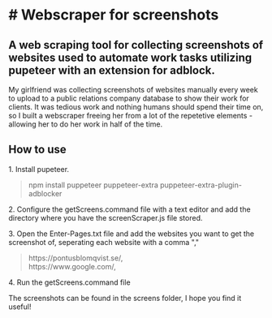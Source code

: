 <h1># Webscraper for screenshots</h1>
<h2>A web scraping tool for collecting screenshots of websites used to automate work tasks utilizing pupeteer with an extension for adblock.</h2>

<p>My girlfriend was collecting screenshots of websites manually every week to upload to a public relations company database to show their work for clients. It was tedious work and nothing humans should spend their time on, so I built a webscraper freeing her from a lot of the repetetive elements - allowing her to do her work in half of the time.</p>


<h2>How to use</h2>

<p>1. Install pupeteer. </p>

<blockquote>npm install puppeteer puppeteer-extra puppeteer-extra-plugin-adblocker</blockquote>

<p>2. Configure the getScreens.command file with a text editor and add the directory where you have the screenScraper.js file stored.</p>

<p>3. Open the Enter-Pages.txt file and add the websites you want to get the screenshot of, seperating each website with a comma ","</p>
<blockquote>https://pontusblomqvist.se/,<br> https://www.google.com/, </blockquote>

<p>4. Run the getScreens.command file</p>

<p>The screenshots can be found in the screens folder, I hope you find it useful!</p> 
